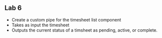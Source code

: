 ## Lab 6

- Create a custom pipe for the timesheet list component
- Takes as input the timesheet
- Outputs the  current status of a timsheet as pending, active, or complete.
